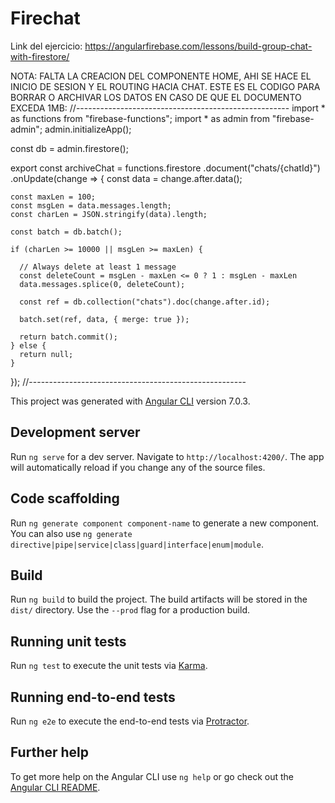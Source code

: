 # Firechat
Link del ejercicio:
https://angularfirebase.com/lessons/build-group-chat-with-firestore/

NOTA: FALTA LA CREACION DEL COMPONENTE HOME, AHI SE HACE EL INICIO DE SESION Y EL ROUTING HACIA CHAT.
ESTE ES EL CODIGO PARA BORRAR O ARCHIVAR LOS DATOS EN CASO DE QUE EL DOCUMENTO EXCEDA 1MB:
//-----------------------------------------------------
import * as functions from "firebase-functions";
import * as admin from "firebase-admin";
admin.initializeApp();

const db = admin.firestore();

export const archiveChat = functions.firestore
  .document("chats/{chatId}")
  .onUpdate(change => {
    const data = change.after.data();

    const maxLen = 100;
    const msgLen = data.messages.length;
    const charLen = JSON.stringify(data).length;

    const batch = db.batch();

    if (charLen >= 10000 || msgLen >= maxLen) {

      // Always delete at least 1 message
      const deleteCount = msgLen - maxLen <= 0 ? 1 : msgLen - maxLen
      data.messages.splice(0, deleteCount);
 
      const ref = db.collection("chats").doc(change.after.id);

      batch.set(ref, data, { merge: true });

      return batch.commit();
    } else {
      return null;
    }
  });
  //------------------------------------------------------

This project was generated with [Angular CLI](https://github.com/angular/angular-cli) version 7.0.3.

## Development server

Run `ng serve` for a dev server. Navigate to `http://localhost:4200/`. The app will automatically reload if you change any of the source files.

## Code scaffolding

Run `ng generate component component-name` to generate a new component. You can also use `ng generate directive|pipe|service|class|guard|interface|enum|module`.

## Build

Run `ng build` to build the project. The build artifacts will be stored in the `dist/` directory. Use the `--prod` flag for a production build.

## Running unit tests

Run `ng test` to execute the unit tests via [Karma](https://karma-runner.github.io).

## Running end-to-end tests

Run `ng e2e` to execute the end-to-end tests via [Protractor](http://www.protractortest.org/).

## Further help

To get more help on the Angular CLI use `ng help` or go check out the [Angular CLI README](https://github.com/angular/angular-cli/blob/master/README.md).
